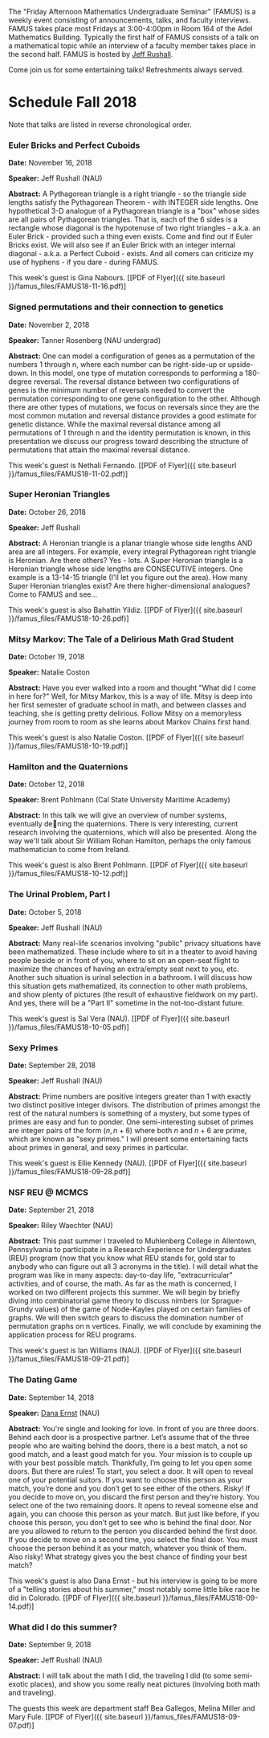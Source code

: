 The "Friday Afternoon Mathematics Undergraduate Seminar" (FAMUS) is a weekly event consisting of announcements, talks, and faculty interviews.  FAMUS takes place most Fridays at 3:00-4:00pm in Room 164 of the Adel Mathematics Building.  Typically the first half of FAMUS consists of a talk on a mathematical topic while an interview of a faculty member takes place in the second half. FAMUS is hosted by [Jeff Rushall](https://nau.edu/cefns/natsci/math/directory-full-time/rushall-jeff/).

Come join us for some entertaining talks!  Refreshments always served.

# Schedule Fall 2018 #

Note that talks are listed in reverse chronological order.

### Euler Bricks and Perfect Cuboids

**Date:** November 16, 2018

**Speaker:** Jeff Rushall (NAU)

**Abstract:** A Pythagorean triangle is a right triangle - so the triangle side lengths satisfy the Pythagorean Theorem - with INTEGER side lengths.  One hypothetical 3-D analogue of a Pythagorean triangle is a "box" whose sides are all pairs of Pythagorean triangles.  That is, each of the 6 sides is a rectangle whose diagonal is the hypotenuse of two right triangles - a.k.a. an Euler Brick - provided such a thing even exists.  Come and find out if Euler Bricks exist.  We will also see if an Euler Brick with an integer internal diagonal - a.k.a. a Perfect Cuboid - exists.  And all comers can criticize my use of hyphens - if you dare - during FAMUS.

This week's guest is Gina Nabours. [[PDF of Flyer]({{ site.baseurl }}/famus_files/FAMUS18-11-16.pdf)]

### Signed permutations and their connection to genetics

**Date:** November 2, 2018

**Speaker:** Tanner Rosenberg (NAU undergrad)

**Abstract:** One can model a configuration of genes as a permutation of the numbers 1 through n, where each number can be right-side-up or upside-down. In this model, one type of mutation corresponds to performing a 180-degree reversal. The reversal distance between two configurations of genes is the minimum number of reversals needed to convert the permutation corresponding to one gene configuration to the other. Although there are other types of mutations, we focus on reversals since they are the most common mutation and reversal distance provides a good estimate for genetic distance. While the maximal reversal distance among all permutations of 1 through n and the identity permutation is known, in this presentation we discuss our progress toward describing the structure of permutations that attain the maximal reversal distance.

This week's guest is Nethali Fernando. [[PDF of Flyer]({{ site.baseurl }}/famus_files/FAMUS18-11-02.pdf)]

### Super Heronian Triangles

**Date:** October 26, 2018

**Speaker:** Jeff Rushall

**Abstract:** A Heronian triangle is a planar triangle whose side lengths AND area are all integers.  For example, every integral Pythagorean right triangle is Heronian.  Are there others?  Yes - lots.  A Super Heronian triangle is a Heronian triangle whose side lengths are CONSECUTIVE integers.  One example is a 13-14-15 triangle (I'll let you figure out the area).  How many Super Heronian triangles exist?  Are there higher-dimensional analogues? Come to FAMUS and see...

This week's guest is also Bahattin Yildiz. [[PDF of Flyer]({{ site.baseurl }}/famus_files/FAMUS18-10-26.pdf)]

### Mitsy Markov: The Tale of a Delirious Math Grad Student

**Date:** October 19, 2018

**Speaker:** Natalie Coston

**Abstract:** Have you ever walked into a room and thought "What did I come in here for?" Well, for Mitsy Markov, this is a way of life. Mitsy is deep into her first semester of graduate school in math, and between classes and teaching, she is getting pretty delirious. Follow Mitsy on a memoryless journey from room to room as she learns about Markov Chains first hand.

This week's guest is also Natalie Coston. [[PDF of Flyer]({{ site.baseurl }}/famus_files/FAMUS18-10-19.pdf)]

### Hamilton and the Quaternions

**Date:** October 12, 2018

**Speaker:** Brent Pohlmann (Cal State University Maritime Academy)

**Abstract:** In this talk we will give an overview of number systems, eventually dening the quaternions. There is very interesting, current research involving the quaternions, which will also be presented. Along the way we'll talk about Sir William Rohan Hamilton, perhaps the only famous mathematician to come from Ireland.

This week's guest is also Brent Pohlmann. [[PDF of Flyer]({{ site.baseurl }}/famus_files/FAMUS18-10-12.pdf)]

### The Urinal Problem, Part I

**Date:** October 5, 2018

**Speaker:** Jeff Rushall (NAU)

**Abstract:** Many real-life scenarios involving "public" privacy situations have been mathematized.  These include where to sit in a theater to avoid having people beside or in front of you, where to sit on an open-seat flight to maximize the chances of having an extra/empty seat next to you, etc.  Another such situation is urinal selection in a bathroom.  I will discuss how this situation gets mathematized, its connection to other math problems, and show plenty of pictures (the result of exhaustive fieldwork on my part).  And yes, there will be a "Part II" sometime in the not-too-distant future.

This week's guest is Sal Vera (NAU). [[PDF of Flyer]({{ site.baseurl }}/famus_files/FAMUS18-10-05.pdf)]

### Sexy Primes

**Date:** September 28, 2018

**Speaker:** Jeff Rushall (NAU)

**Abstract:** Prime numbers are positive integers greater than 1 with exactly two distinct positive integer divisors.  The distribution of primes amongst the rest of the natural numbers is something of a mystery, but some types of primes are easy and fun to ponder. One semi-interesting subset of primes are integer pairs of the form $(n, n+6)$ where both $n$ and $n+6$ are prime, which are known as "sexy primes."  I will present some entertaining facts about primes in general, and sexy primes in particular.

This week's guest is Ellie Kennedy (NAU). [[PDF of Flyer]({{ site.baseurl }}/famus_files/FAMUS18-09-28.pdf)]

### NSF REU @ MCMCS

**Date:** September 21, 2018

**Speaker:** Riley Waechter (NAU)

**Abstract:** This past summer I traveled to Muhlenberg College in Allentown, Pennsylvania to participate in a Research Experience for Undergraduates (REU) program (now that you know what REU stands for, gold star to anybody who can figure out all 3 acronyms in the title). I will detail what the program was like in many aspects: day-to-day life, "extracurricular" activities, and of course, the math. As far as the math is concerned, I worked on two different projects this summer. We will begin by briefly diving into combinatorial game theory to discuss nimbers (or Sprague-Grundy values) of the game of Node-Kayles played on certain families of graphs. We will then switch gears to discuss the domination number of permutation graphs on n vertices. Finally, we will conclude by examining the application process for REU programs.

This week's guest is Ian Williams (NAU). [[PDF of Flyer]({{ site.baseurl }}/famus_files/FAMUS18-09-21.pdf)]

### The Dating Game

**Date:** September 14, 2018

**Speaker:** [Dana Ernst](http://danaernst.com) (NAU)

**Abstract:** You're single and looking for love. In front of you are three doors. Behind each door is a prospective partner. Let’s assume that of the three people who are waiting behind the doors, there is a best match, a not so good match, and a least good match for you. Your mission is to couple up with your best possible match. Thankfully, I’m going to let you open some doors. But there are rules! To start, you select a door. It will open to reveal one of your potential suitors. If you want to choose this person as your match, you’re done and you don’t get to see either of the others. Risky! If you decide to move on, you discard the first person and they’re history. You select one of the two remaining doors. It opens to reveal someone else and again, you can choose this person as your match. But just like before, if you choose this person, you don’t get to see who is behind the final door. Nor are you allowed to return to the person you discarded behind the first door. If you decide to move on a second time, you select the final door. You must choose the person behind it as your match, whatever you think of them. Also risky! What strategy gives you the best chance of finding your best match?

This week's guest is also Dana Ernst - but his interview is going to be more of a "telling stories about his summer," most notably some little bike race he did in Colorado. [[PDF of Flyer]({{ site.baseurl }}/famus_files/FAMUS18-09-14.pdf)]

### What did I do this summer?

**Date:** September 9, 2018

**Speaker:** Jeff Rushall (NAU)

**Abstract:** I will talk about the math I did, the traveling I did (to some semi-exotic places), and show you some really neat pictures (involving both math and traveling).

The guests this week are department staff Bea Gallegos, Melina Miller and Mary Fule.  [[PDF of Flyer]({{ site.baseurl }}/famus_files/FAMUS18-09-07.pdf)]
